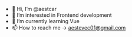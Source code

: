 - 👋 Hi, I’m @aestcar
- 👀 I’m interested in Frontend development
- 🌱 I’m currently learning Vue
- 📫 How to reach me -> aestevec01@gmail.com 
